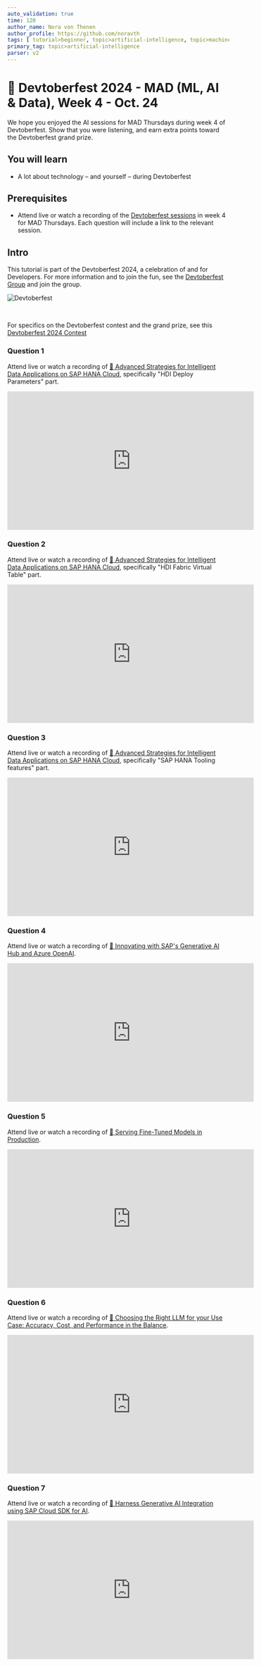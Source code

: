 ```yaml
---
auto_validation: true
time: 120
author_name: Nora von Thenen
author_profile: https://github.com/noravth
tags: [ tutorial>beginner, topic>artificial-intelligence, topic>machine-learning ]
primary_tag: topic>artificial-intelligence
parser: v2
---
```


# 🔵 Devtoberfest 2024 - MAD (ML, AI & Data), Week 4 - Oct. 24
<!-- description --> We hope you enjoyed the AI sessions for MAD Thursdays during week 4 of Devtoberfest. Show that you were listening, and earn extra points toward the Devtoberfest grand prize. 

## You will learn
- A lot about technology – and yourself – during Devtoberfest

## Prerequisites
- Attend live or watch a recording of the [Devtoberfest sessions](https://community.sap.com/t5/devtoberfest/eb-p/devtoberfest-events) in week 4 for MAD Thursdays. Each question will include a link to the relevant session.

## Intro
This tutorial is part of the Devtoberfest 2024, a celebration of and for Developers. For more information and to join the fun, see the [Devtoberfest Group](https://groups.community.sap.com/t5/devtoberfest/gh-p/Devtoberfest) and join the group.

![Devtoberfest](promo-image-kasimir-square.png)

&nbsp;

For specifics on the Devtoberfest contest and the grand prize, see this [Devtoberfest 2024 Contest](https://community.sap.com/t5/devtoberfest-blog-posts/devtoberfest-2024-contest/ba-p/13781593)

### Question 1 

Attend live or watch a recording of [🔵 Advanced Strategies for Intelligent Data Applications on SAP HANA Cloud](https://community.sap.com/t5/devtoberfest/advanced-strategies-for-intelligent-data-applications-on-sap-hana-cloud/ev-p/13862880), specifically "HDI Deploy Parameters" part. 

<iframe width="560" height="315" src="https://www.youtube.com/embed/yvJ7PhYSb48?si=WLv2gkog7j_HBxyo" frameborder="0" allowfullscreen></iframe>

### Question 2

Attend live or watch a recording of [🔵 Advanced Strategies for Intelligent Data Applications on SAP HANA Cloud](https://community.sap.com/t5/devtoberfest/advanced-strategies-for-intelligent-data-applications-on-sap-hana-cloud/ev-p/13862880), specifically "HDI Fabric Virtual Table" part. 

<iframe width="560" height="315" src="https://www.youtube.com/embed/yvJ7PhYSb48?si=WLv2gkog7j_HBxyo" frameborder="0" allowfullscreen></iframe>

### Question 3

Attend live or watch a recording of [🔵 Advanced Strategies for Intelligent Data Applications on SAP HANA Cloud](https://community.sap.com/t5/devtoberfest/advanced-strategies-for-intelligent-data-applications-on-sap-hana-cloud/ev-p/13862880), specifically "SAP HANA Tooling features" part.

<iframe width="560" height="315" src="https://www.youtube.com/embed/yvJ7PhYSb48?si=WLv2gkog7j_HBxyo" frameborder="0" allowfullscreen></iframe>

### Question 4

Attend live or watch a recording of [🔵 Innovating with SAP's Generative AI Hub and Azure OpenAI​](https://community.sap.com/t5/devtoberfest/innovating-with-sap-s-generative-ai-hub-and-azure-openai/ev-p/13915424).

<iframe width="560" height="315" src="https://www.youtube.com/embed/DJC0Ar6NQ08?si=FS3Pw9sUq6pd_fLq" frameborder="0" allowfullscreen></iframe>

### Question 5

Attend live or watch a recording of [🔵 Serving Fine-Tuned Models in Production](https://community.sap.com/t5/devtoberfest/serving-fine-tuned-models-in-production/ev-p/13877514).

<iframe width="560" height="315" src="https://www.youtube.com/embed/2WZ2gIS3Mus?si=Q76h1c3GqDGhj9Pl" frameborder="0" allowfullscreen></iframe>

### Question 6

Attend live or watch a recording of [🔵 Choosing the Right LLM for your Use Case: Accuracy, Cost, and Performance in the Balance](https://community.sap.com/t5/devtoberfest/choosing-the-right-llm-for-your-use-case-accuracy-cost-and-performance-in/ev-p/13898079).

<iframe width="560" height="315" src="https://www.youtube.com/embed/0FH10da5Ti8?si=lmlpfufngwGrkV7W" frameborder="0" allowfullscreen></iframe>

### Question 7

Attend live or watch a recording of [🔵 Harness Generative AI Integration using SAP Cloud SDK for AI](https://community.sap.com/t5/devtoberfest/harness-generative-ai-integration-using-sap-cloud-sdk-for-ai/ev-p/13893824).

<iframe width="560" height="315" src="https://www.youtube.com/embed/t61UhKaZkHw?si=SGSqnqurRrJlU4jZ" frameborder="0" allowfullscreen></iframe>